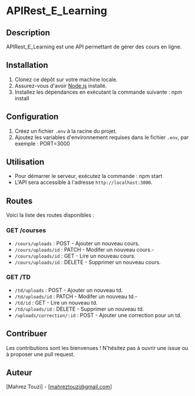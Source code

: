 # APIRest_E_Learning

## Description

APIRest_E_Learning est une API permettant de gérer des cours en ligne.

## Installation

1. Clonez ce dépôt sur votre machine locale.
2. Assurez-vous d'avoir [Node.js](https://nodejs.org) installé.
3. Installez les dépendances en exécutant la commande suivante :
   npm install

## Configuration

1. Créez un fichier `.env` à la racine du projet.
2. Ajoutez les variables d'environnement requises dans le fichier `.env`, par exemple :
   PORT=3000

## Utilisation

- Pour démarrer le serveur, exécutez la commande :
  npm start
- L'API sera accessible à l'adresse `http://localhost:3000`.

## Routes

Voici la liste des routes disponibles :

### GET /courses

- `/cours/uploads` : POST - Ajouter un nouveau cours.
- `/cours/uploads/id` : PATCH - Modifer un nouveau cours.-
- `/cours/uploads/id` : GET - Lire un nouveau cours.
- `/cours/uploads/id` : DELETE - Supprimer un nouveau cours.

### GET /TD

- `/td/uploads` : POST - Ajouter un nouveau td.
- `/td/uploads/id` : PATCH - Modifer un nouveau td.-
- `/td/id` : GET - Lire un nouveau td.
- `/td/uploads/id` : DELETE - Supprimer un nouveau td.
- `/uploads/correction/:id` : POST - Ajouter une correction pour un td.

## Contribuer

Les contributions sont les bienvenues ! N'hésitez pas à ouvrir une issue ou à proposer une pull request.

## Auteur

[Mahrez Touzi] - [mahreztouzi@gmail.com]
